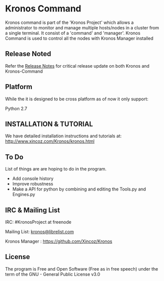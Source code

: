 Kronos Command
================

Kronos command is part of the 'Kronos Project' which allows a administrator to monitor and manage multiple hosts/nodes in a cluster from a single terminal. It consist of a 'command' and 'manager'. Kronos Command is used to control all the nodes with Kronos Manager installed

Release Noted
-------------
Refer the [Release Notes](Release.md) for critical release update on both Kronos and Kronos-Command


Platform
------------
While the it is designed to be cross platform as of now it only support:

Python 2.7

INSTALLATION & TUTORIAL
------------------------
We have detailed installation instructions and tutorials at:
<http://www.xincoz.com/Kronos/kronos.html>


To Do
-------
List of things are are hoping to do in the program.

* Add console history 
* Improve robustness
* Make a API for python by combining and editing the Tools.py and Engines.py

IRC & Mailing List
------------------
IRC: #KronosProject at freenode

Mailing List: kronos@librelist.com 

Kronos Manager : <https://github.com/Xincoz/Kronos>

License
---------------
The program is Free and Open Software (Free as in free speech) under the term of the GNU - General Public License v3.0


